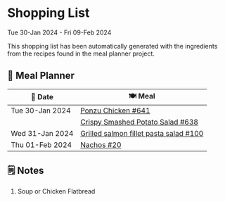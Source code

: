 # Shopping List

Tue 30-Jan 2024 - Fri 09-Feb 2024

This shopping list has been automatically generated with the ingredients from the recipes found in the meal planner project.

## 📅 Meal Planner

|📅 Date| 🍽️ Meal|
|----|----|
|Tue 30-Jan 2024|[Ponzu Chicken #641](https://github.com/jcallaghan/The-Cookbook/issues/641)|
||[Crispy Smashed Potato Salad #638](https://github.com/jcallaghan/The-Cookbook/issues/638)|
|Wed 31-Jan 2024|[Grilled salmon fillet pasta salad #100](https://github.com/jcallaghan/The-Cookbook/issues/100)|
|Thu 01-Feb 2024|[Nachos #20](https://github.com/jcallaghan/The-Cookbook/issues/20)|

## 🗒️ Notes

1. Soup or Chicken Flatbread
